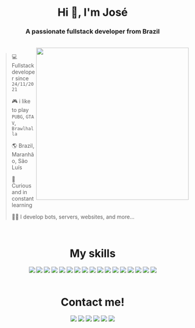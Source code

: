 <h1 align="center">Hi 👋, I'm José</h1>
<h3 align="center">A passionate fullstack developer from Brazil</h3>
<br>
<img src="https://github-readme-stats.vercel.app/api/top-langs/?username=josejooj&theme=dark&layout=compact&show_icons=true&count-private=true" min-width="400px" max-width="400px" width="400px" align="right">

> 💻 Fullstack developer since `24/11/2021`
> 
> 🎮 i like to play `PUBG`, `GTA V`, `Brawlhalla`
> 
> 🌎 Brazil, Maranhão, São Luís
> 
> 🤔 Curious and in constant learning
> 
> 👩‍💻 I develop bots, servers, websites, and more...

<br>

<h1 align="center">My skills</h1>

<div align="center">
    <img id="SQLite" src="https://img.shields.io/badge/sqlite-%2307405e.svg?style=for-the-badge&logo=sqlite&logoColor=white">
    <img id="MongoDB" src="https://img.shields.io/badge/MongoDB-%234ea94b.svg?style=for-the-badge&logo=mongodb&logoColor=white">
    <img id="Figma" src="https://img.shields.io/badge/figma-%23F24E1E.svg?style=for-the-badge&logo=figma&logoColor=white">
    <img id="Gimp Gnu Image Manipulation Program" src="https://img.shields.io/badge/Gimp-657D8B?style=for-the-badge&logo=gimp&logoColor=FFFFFF">
    <img id="Express.js" src="https://img.shields.io/badge/express.js-%23404d59.svg?style=for-the-badge&logo=express&logoColor=%2361DAFB">
    <img id="NodeJS" src="https://img.shields.io/badge/node.js-6DA55F?style=for-the-badge&logo=node.js&logoColor=white">
    <img id="React" src="https://img.shields.io/badge/react-%2320232a.svg?style=for-the-badge&logo=react&logoColor=%2361DAFB">
    <img id="Visual Studio Code" src="https://img.shields.io/badge/Visual%20Studio%20Code-0078d7.svg?style=for-the-badge&logo=visual-studio-code&logoColor=white">
    <img id="C" src="https://img.shields.io/badge/c-%2300599C.svg?style=for-the-badge&logo=c&logoColor=white">
    <img id="C++" src="https://img.shields.io/badge/c++-%2300599C.svg?style=for-the-badge&logo=c%2B%2B&logoColor=white">
    <img id="HTML5" src="https://img.shields.io/badge/html5-%23E34F26.svg?style=for-the-badge&logo=html5&logoColor=white">
    <img id="CSS3" src="https://img.shields.io/badge/css3-%231572B6.svg?style=for-the-badge&logo=css3&logoColor=white">
    <img id="JavaScript" src="https://img.shields.io/badge/javascript-%23323330.svg?style=for-the-badge&logo=javascript&logoColor=%23F7DF1E">
    <img id="TypeScript" src="https://img.shields.io/badge/typescript-%23007ACC.svg?style=for-the-badge&logo=typescript&logoColor=white">
    <img id="Python" src="https://img.shields.io/badge/python-3670A0?style=for-the-badge&logo=python&logoColor=ffdd54">
    <img id="Windows" src="https://img.shields.io/badge/Windows-0078D6?style=for-the-badge&logo=windows&logoColor=white">
    <img id="Linux" src="https://img.shields.io/badge/Linux-FCC624?style=for-the-badge&logo=linux&logoColor=black">
</div>

<br>

<h1 align="center"> Contact me!</h1>
<div align="center">
  <a href="https://wa.me/5598991567180"><img src="https://img.shields.io/badge/WhatsApp-25D366?style=for-the-badge&logo=whatsapp&logoColor=white"></a>
  <a href="https://discord.com/users/498013966740619264"><img src="https://img.shields.io/badge/Discord-%237289DA.svg?style=for-the-badge&logo=discord&logoColor=white"></a>
  <a href="https://linkedin.com/in/josé-ribamar-ribeiro-júnior-13a3962134"><img src="https://img.shields.io/badge/linkedin-%230077B5.svg?style=for-the-badge&logo=linkedin&logoColor=white"></a>
  <a href="https://www.instagram.com/josejooj_/?theme=dark"><img src="https://img.shields.io/badge/Instagram-%23E4405F.svg?style=for-the-badge&logo=Instagram&logoColor=white"></a>
  <a href="mailto:ribamarjunior@protonmail.com"><img src="https://img.shields.io/badge/ProtonMail-8B89CC?style=for-the-badge&logo=protonmail&logoColor=white"></a>
  <a href="https://t.me/Joseph2048"><img src="https://img.shields.io/badge/Telegram-2CA5E0?style=for-the-badge&logo=telegram&logoColor=white"></a>
</div>
